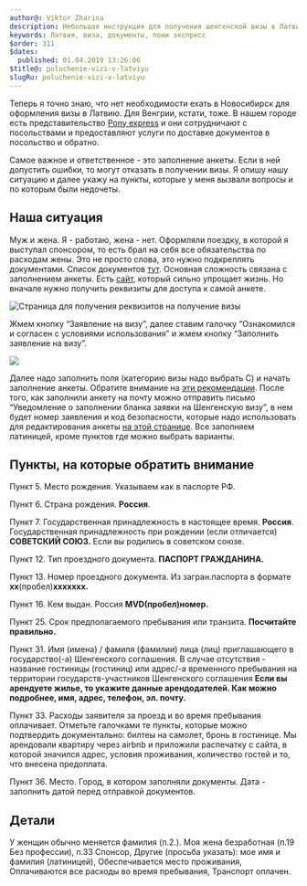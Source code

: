 ```yaml
---
author@: Viktor Zharina
description: Небольшая инструкция для получения шенгенской визы в Латвию
keywords: Латвия, виза, документы, пони экспресс
$order: 311
$dates:
  published: 01.04.2019 13:26:06
$title@: poluchenie-vizi-v-latviyu
slugRu: poluchenie-vizi-v-latviyu
---
```


Теперь я точно знаю, что нет необходимости ехать в Новосибирск для оформления визы в Латвию. Для Венгрии, кстати, тоже. В нашем городе есть представительство [Pony express](http://www.pony-visa.com/) и они сотрудничают с посольствами и предоставляют услуги по доставке документов в посольство и обратно. 

Самое важное и ответственное - это заполнение анкеты. Если в ней допустить ошибки, то могут отказать в получении визы. Я опишу нашу ситуацию и далее укажу на пункты, которые у меня вызвали вопросы и по которым были недочеты.

## Наша ситуация
Муж и жена. Я - работаю, жена - нет. Оформляли поездку, в которой я выступал спонсором, то есть брал на себя все обязательства по расходам жены. Это не просто слова, это нужно подкреплять документами. Список документов [тут](https://latvia.pony-visa.ru/ru/node/44). Основная сложность связана с заполнением анкеты. Есть [сайт](https://epak.pmlp.gov.lv/NVIS.EService001.WebSite/), который сильно упрощает жизнь. Но вначале нужно получить реквизиты для доступа к самой анкете.

![Страница для получения реквизитов на получение визы](/static/images/riga/orig/visa.png)

Жмем кнопку “Заявление на визу”, далее ставим галочку “Ознакомился и согласен с условиями использования” и жмем кнопку “Заполнить заявление на визу”.

![](https://d2mxuefqeaa7sj.cloudfront.net/s_A70E202C596FFE58648EE7C8C5D90A32A58FAB04812D48004450BD773C1801DC_1552222543020_2.png)

Далее надо заполнить поля (категорию визы надо выбрать C) и начать заполнение анкеты. Обратите внимание на [эти рекомендации](https://epak.pmlp.gov.lv/NVIS.EService001.WebSite/Help/RUSS_help.html). После того, как заполнили анкету на почту можно отправить письмо “Уведомление о заполнении бланка заявки на Шенгенскую визу”, в нем будет номер заявления и код безопасности, которые надо использовать для редактирования анкеты [на этой странице](https://epak.pmlp.gov.lv/NVIS.EService001.WebSite/ApplicationInquiryLogin.aspx). Все заполняем латиницей, кроме пунктов где можно выбрать варианты.

## Пункты, на которые обратить внимание

Пункт 5. Место рождения. Указываем как в паспорте РФ.

Пункт 6. Страна рождения. **Россия**.

Пункт 7. Государственная принадлежность в настоящее время. **Россия**. Государственная принадлежность при рождении (если отличается) **СОВЕТСКИЙ СОЮЗ.** Если вы родились в советском союзе.

Пункт 12. Тип проездного документа. **ПАСПОРТ ГРАЖДАНИНА.**

Пункт 13. Номер проездного документа. Из загран.паспорта в формате **хх**(пробел)**ххххххх.**

Пункт 16. Кем выдан. Россия **MVD(пробел)номер.**

Пункт 25. Срок предполагаемого пребывания или транзита. **Посчитайте правильно.**

Пункт 31. Имя (имена) / фамиля (фамилии) лица (лиц) приглашающего в государство(-а) Шенгенского соглашения. В случае отсутствия - название гостиницы (гостиниц) или адрес/-а временного пребывания на территории государств-участников Шенгенского соглашения
**Если вы арендуете жилье, то укажите данные арендодателей. Как можно подробнее, имя, адрес, телефон, эл. почту.**

Пункт 33. Расходы заявителя за проезд и во время пребывания оплачивает. Отметьте галочками те пункты, которые можно подтвердить документально: билтеы на самолет, бронь в гостинице. Мы арендовали квартиру через airbnb и приложили распечатку с сайта, в которой значился адрес, условия проживания, количество гостей и то, что внесена предоплата.

Пункт 36. Место. Город, в котором заполняли документы. Дата - заполнить датой перед отправкой документов.

## Детали
У женщин обычно меняется фамилия (п.2.). Моя жена безработная (п.19  Без профессии), п.33 Спонсор, Другие (просьба указать): мое имя и фамилия (латиницей), Обеспечивается место проживания, Оплачиваются все расходы во время пребывания, Транспорт оплачен.
